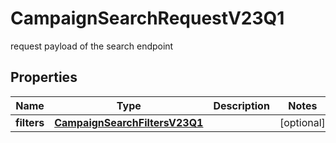 

# CampaignSearchRequestV23Q1

request payload of the search endpoint

## Properties

| Name | Type | Description | Notes |
|------------ | ------------- | ------------- | -------------|
|**filters** | [**CampaignSearchFiltersV23Q1**](CampaignSearchFiltersV23Q1.md) |  |  [optional] |



